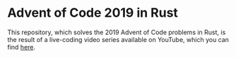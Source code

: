 # Advent of Code 2019 in Rust

This repository, which solves the 2019 Advent of Code problems in Rust, is the result of a live-coding video series available on YouTube, which you can find [here](https://www.youtube.com/watch?v=_JXpxmuR3ZE&list=PLQXBtq4j4Ozkx3r4eoMstdkkOG98qpBfg).
